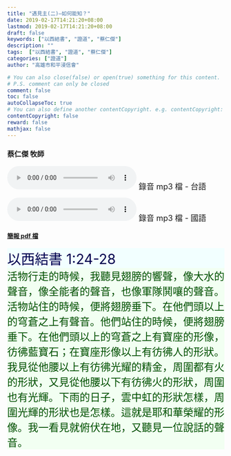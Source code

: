 ```yaml
---
title: "遇見主(二)—如何能知？"
date: 2019-02-17T14:21:20+08:00
lastmod: 2019-02-17T14:21:20+08:00
draft: false
keywords: ["以西結書", "證道", "蔡仁傑"]
description: ""
tags:  ["以西結書", "證道", "蔡仁傑"]
categories: ["證道"]
author: "高雄市和平浸信會"

# You can also close(false) or open(true) something for this content.
# P.S. comment can only be closed
comment: false
toc: false
autoCollapseToc: true
# You can also define another contentCopyright. e.g. contentCopyright: "This is another copyright."
contentCopyright: false
reward: false
mathjax: false
---
```


### 蔡仁傑 牧師

<audio controls src="https://hbc.nctu.me/mp3-s/s20190217t.mp3"></audio><font size="4"> 錄音 mp3 檔 - 台語</font>

<audio controls src="https://hbc.nctu.me/mp3-s/s20190217c.mp3"></audio><font size="4"> 錄音 mp3 檔 - 國語</font>

#### [簡報 pdf 檔](/pdf-s/s20190217.pdf "遇見主之二—如何能知？")

<div style="background-color:#F2FFFF"><font size="6", color="#000050">
以西結書 1:24-28
</font>
</div>

<div style="background-color:#F2FFF2"><font size="5", color="005000">
活物行走的時候，我聽見翅膀的響聲，像大水的聲音，像全能者的聲音，也像軍隊鬨嚷的聲音。活物站住的時候，便將翅膀垂下。在他們頭以上的穹蒼之上有聲音。他們站住的時候，便將翅膀垂下。在他們頭以上的穹蒼之上有寶座的形像，彷彿藍寶石；在寶座形像以上有彷彿人的形狀。我見從他腰以上有彷彿光耀的精金，周圍都有火的形狀，又見從他腰以下有彷彿火的形狀，周圍也有光輝。下雨的日子，雲中虹的形狀怎樣，周圍光輝的形狀也是怎樣。這就是耶和華榮耀的形像。我一看見就俯伏在地，又聽見一位說話的聲音。
</font>
</div>